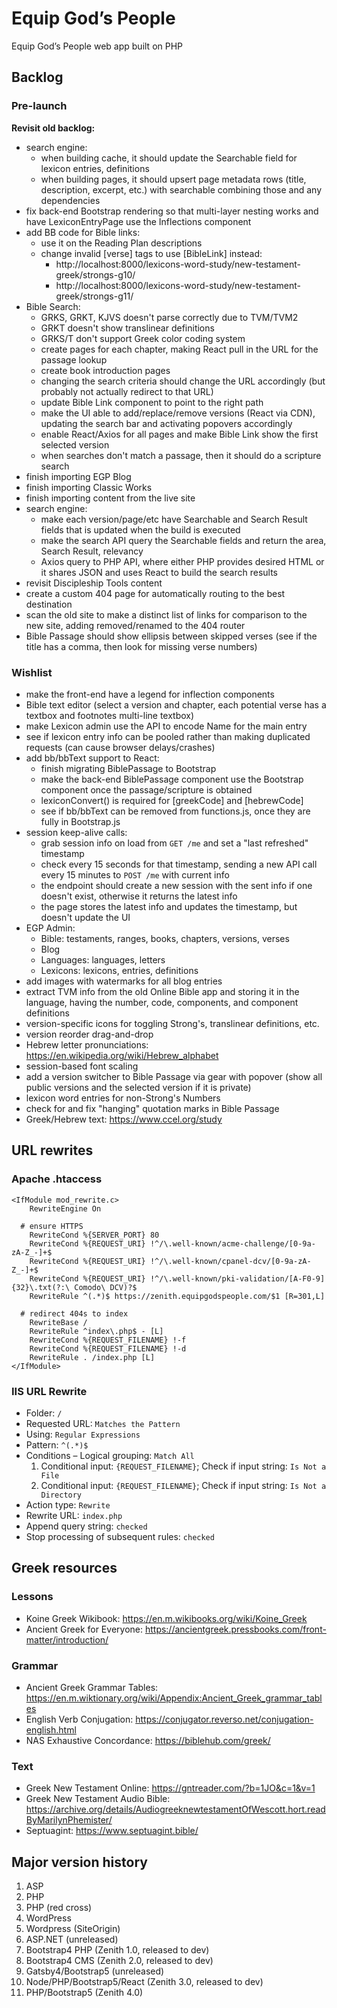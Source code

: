 # Equip God’s People

Equip God’s People web app built on PHP

## Backlog

### Pre-launch

**Revisit old backlog:**

- search engine:
  - when building cache, it should update the Searchable field for lexicon entries, definitions
  - when building pages, it should upsert page metadata rows (title, description, excerpt, etc.) with searchable combining those and any dependencies
- fix back-end Bootstrap rendering so that multi-layer nesting works and have LexiconEntryPage use the Inflections component
- add BB code for Bible links:
  - use it on the Reading Plan descriptions
  - change invalid [verse] tags to use [BibleLink] instead:
    - http://localhost:8000/lexicons-word-study/new-testament-greek/strongs-g10/
    - http://localhost:8000/lexicons-word-study/new-testament-greek/strongs-g11/
- Bible Search:
  - GRKS, GRKT, KJVS doesn't parse correctly due to TVM/TVM2
  - GRKT doesn't show translinear definitions
  - GRKS/T don't support Greek color coding system
  - create pages for each chapter, making React pull in the URL for the passage lookup
  - create book introduction pages
  - changing the search criteria should change the URL accordingly (but probably not actually redirect to that URL)
  - update Bible Link component to point to the right path
  - make the UI able to add/replace/remove versions (React via CDN), updating the search bar and activating popovers accordingly
  - enable React/Axios for all pages and make Bible Link show the first selected version
  - when searches don't match a passage, then it should do a scripture search
- finish importing EGP Blog
- finish importing Classic Works
- finish importing content from the live site
- search engine:
  - make each version/page/etc have Searchable and Search Result fields that is updated when the build is executed
  - make the search API query the Searchable fields and return the area, Search Result, relevancy
  - Axios query to PHP API, where either PHP provides desired HTML or it shares JSON and uses React to build the search results
- revisit Discipleship Tools content
- create a custom 404 page for automatically routing to the best destination
- scan the old site to make a distinct list of links for comparison to the new site, adding removed/renamed to the 404 router
- Bible Passage should show ellipsis between skipped verses (see if the title has a comma, then look for missing verse numbers)

### Wishlist

- make the front-end have a legend for inflection components
- Bible text editor (select a version and chapter, each potential verse has a textbox and footnotes multi-line textbox)
- make Lexicon admin use the API to encode Name for the main entry
- see if lexicon entry info can be pooled rather than making duplicated requests (can cause browser delays/crashes)
- add bb/bbText support to React:
  - finish migrating BiblePassage to Bootstrap
  - make the back-end BiblePassage component use the Bootstrap component once the passage/scripture is obtained
  - lexiconConvert() is required for [greekCode] and [hebrewCode]
  - see if bb/bbText can be removed from functions.js, once they are fully in Bootstrap.js
- session keep-alive calls:
  - grab session info on load from `GET /me` and set a "last refreshed" timestamp
  - check every 15 seconds for that timestamp, sending a new API call every 15 minutes to `POST /me` with current info
  - the endpoint should create a new session with the sent info if one doesn't exist, otherwise it returns the latest info
  - the page stores the latest info and updates the timestamp, but doesn't update the UI
- EGP Admin:
  - Bible: testaments, ranges, books, chapters, versions, verses
  - Blog
  - Languages: languages, letters
  - Lexicons: lexicons, entries, definitions
- add images with watermarks for all blog entries
- extract TVM info from the old Online Bible app and storing it in the language, having the number, code, components, and component definitions
- version-specific icons for toggling Strong's, translinear definitions, etc.
- version reorder drag-and-drop
- Hebrew letter pronunciations: https://en.wikipedia.org/wiki/Hebrew_alphabet
- session-based font scaling
- add a version switcher to Bible Passage via gear with popover (show all public versions and the selected version if it is private)
- lexicon word entries for non-Strong's Numbers
- check for and fix "hanging" quotation marks in Bible Passage
- Greek/Hebrew text: https://www.ccel.org/study

## URL rewrites

### Apache .htaccess

```
<IfModule mod_rewrite.c>
	RewriteEngine On

  # ensure HTTPS
	RewriteCond %{SERVER_PORT} 80
	RewriteCond %{REQUEST_URI} !^/\.well-known/acme-challenge/[0-9a-zA-Z_-]+$
	RewriteCond %{REQUEST_URI} !^/\.well-known/cpanel-dcv/[0-9a-zA-Z_-]+$
	RewriteCond %{REQUEST_URI} !^/\.well-known/pki-validation/[A-F0-9]{32}\.txt(?:\ Comodo\ DCV)?$
	RewriteRule ^(.*)$ https://zenith.equipgodspeople.com/$1 [R=301,L]

  # redirect 404s to index
	RewriteBase /
	RewriteRule ^index\.php$ - [L]
	RewriteCond %{REQUEST_FILENAME} !-f
	RewriteCond %{REQUEST_FILENAME} !-d
	RewriteRule . /index.php [L]
</IfModule>
```

### IIS URL Rewrite

- Folder: `/`
- Requested URL: `Matches the Pattern`
- Using: `Regular Expressions`
- Pattern: `^(.*)$`
- Conditions – Logical grouping: `Match All`
  1. Conditional input: `{REQUEST_FILENAME}`; Check if input string: `Is Not a File`
  2. Conditional input: `{REQUEST_FILENAME}`; Check if input string: `Is Not a Directory`
- Action type: `Rewrite`
- Rewrite URL: `index.php`
- Append query string: `checked`
- Stop processing of subsequent rules: `checked`

## Greek resources

### Lessons

- Koine Greek Wikibook: https://en.m.wikibooks.org/wiki/Koine_Greek
- Ancient Greek for Everyone: https://ancientgreek.pressbooks.com/front-matter/introduction/

### Grammar

- Ancient Greek Grammar Tables: https://en.m.wiktionary.org/wiki/Appendix:Ancient_Greek_grammar_tables
- English Verb Conjugation: https://conjugator.reverso.net/conjugation-english.html
- NAS Exhaustive Concordance: https://biblehub.com/greek/

### Text

- Greek New Testament Online: https://gntreader.com/?b=1JO&c=1&v=1
- Greek New Testament Audio Bible: https://archive.org/details/AudiogreeknewtestamentOfWescott.hort.readByMarilynPhemister/
- Septuagint: https://www.septuagint.bible/

## Major version history

1. ASP
2. PHP
3. PHP (red cross)
4. WordPress
5. Wordpress (SiteOrigin)
6. ASP.NET (unreleased)
7. Bootstrap4 PHP (Zenith 1.0, released to dev)
8. Bootstrap4 CMS (Zenith 2.0, released to dev)
9. Gatsby4/Bootstrap5 (unreleased)
10. Node/PHP/Bootstrap5/React (Zenith 3.0, released to dev)
11. PHP/Bootstrap5 (Zenith 4.0)

